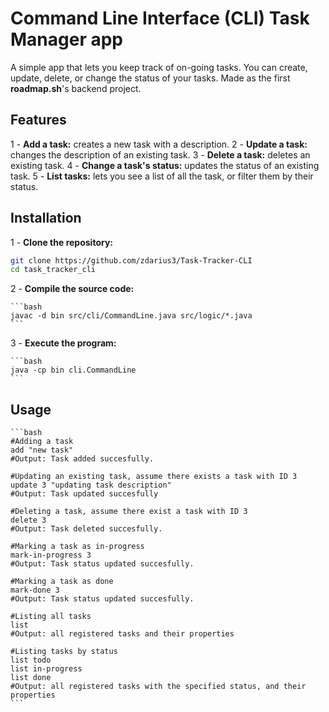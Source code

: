 # Command Line Interface (CLI) Task Manager app

A simple app that lets you keep track of on-going tasks. You can create, update, delete, or change the status of your tasks. Made as the first **roadmap.sh**'s backend project.

## Features
1 - **Add a task:** creates a new task with a description.
2 - **Update a task:** changes the description of an existing task.
3 -  **Delete a task:** deletes an existing task.
4 - **Change a task's status:** updates the status of an existing task.
5 - **List tasks:** lets you see a list of all the task, or filter them by their status.

## Installation
1 - **Clone the repository:**

   ```bash
   git clone https://github.com/zdarius3/Task-Tracker-CLI
   cd task_tracker_cli
   ```

2 - **Compile the source code:**

    ```bash
    javac -d bin src/cli/CommandLine.java src/logic/*.java
    ```

3 - **Execute the program:**

    ```bash
    java -cp bin cli.CommandLine
    ```

## Usage
    ```bash
    #Adding a task
    add "new task"
    #Output: Task added succesfully.

    #Updating an existing task, assume there exists a task with ID 3
    update 3 "updating task description"
    #Output: Task updated succesfully

    #Deleting a task, assume there exist a task with ID 3
    delete 3
    #Output: Task deleted succesfully.

    #Marking a task as in-progress
    mark-in-progress 3
    #Output: Task status updated succesfully.

    #Marking a task as done
    mark-done 3
    #Output: Task status updated succesfully.

    #Listing all tasks
    list
    #Output: all registered tasks and their properties

    #Listing tasks by status
    list todo
    list in-progress
    list done
    #Output: all registered tasks with the specified status, and their properties
    ```

